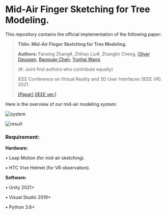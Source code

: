 
# Mid-Air Finger Sketching for Tree Modeling.

This repository contains the official implementation of the following paper:

> **Titile: Mid-Air Finger Sketching for Tree Modeling.**
> 
> **Authors:** Fanxing Zhang#, Zhihao Liu#, Zhanglin Cheng, [Oliver Deussen](https://www.cgmi.uni-konstanz.de/personen/prof-dr-oliver-deussen/), [Baoquan Chen](http://baoquanchen.info/), [Yunhai Wang](http://www.yunhaiwang.net/).
> 
> (#: Joint first authors who contribute equally)
>
> IEEE Conference on Virtual Reality and 3D User Interfaces (IEEE VR). 2021.
> 
>[[Papar]](https://ryuzhihao123.github.io/data/VR21_tree.pdf) [[IEEE ver.]](https://ieeexplore.ieee.org/document/9417799)

Here is the overview of our mid-air modeling system:

![system](https://github.com/RyuZhihao123/VR_TreeModeling/blob/main/Figures/fig_ui.png)

![result](https://github.com/RyuZhihao123/VR_TreeModeling/blob/main/Figures/fig_example.png)


### Requirement:
**Hardware:**

$\bullet$ Leap Motion (for mid-air sketching).

$\bullet$ HTC Vive Helmet (for VR observation).

**Software:**

$\bullet$ Unity 2021+

$\bullet$ Visual Studio 2019+

$\bullet$ Python 3.6+

<br/>




